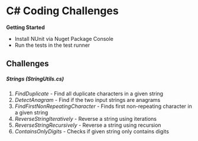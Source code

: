  C# Coding Challenges
===
**Getting Started**

* Install NUnit via Nuget Package Console
* Run the tests in the test runner

Challenges
---
##### Strings (*StringUtils.cs*)
1. *FindDuplicate* - Find all duplicate characters in a given string
2. *DetectAnagram* - Find if the two input strings are anagrams
3. *FindFirstNonRepeatingCharacter* - Finds first non-repeating character in a given string
4. *ReverseStringIteratively* - Reverse a string using iterations
5. *ReverseStringRecursively* - Reverse a string using recursion
6. *ContainsOnlyDigits* - Checks if given string only contains digits